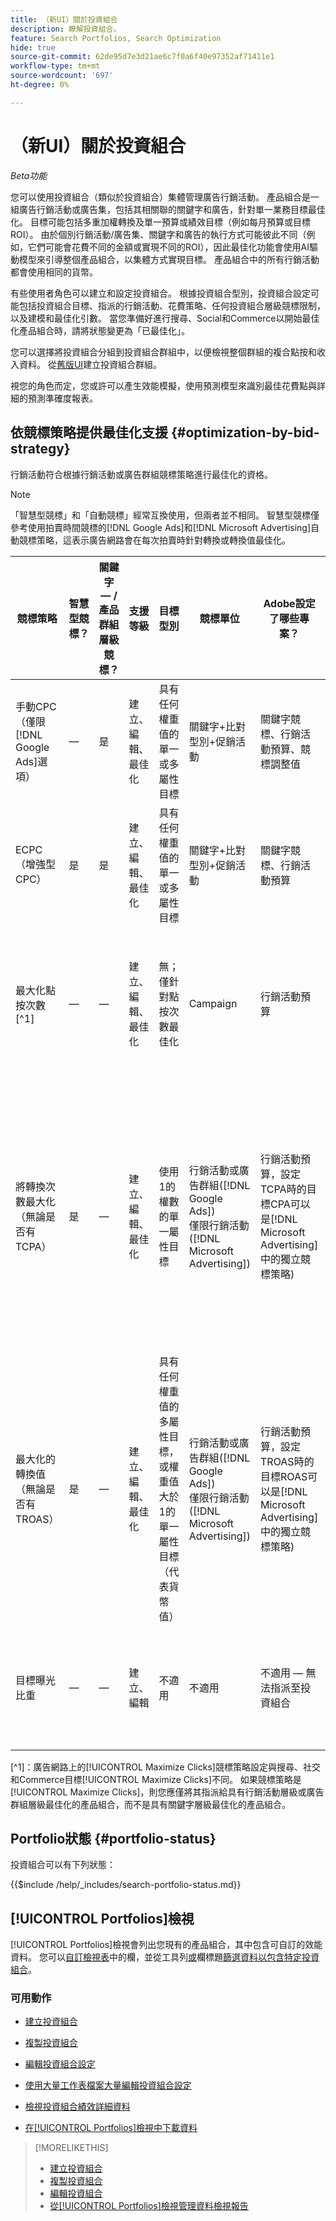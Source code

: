 ```yaml
---
title: （新UI）關於投資組合
description: 瞭解投資組合。
feature: Search Portfolios, Search Optimization
hide: true
source-git-commit: 62de95d7e3d21ae6c7f0a6f40e97352af71411e1
workflow-type: tm+mt
source-wordcount: '697'
ht-degree: 0%

---
```


# （新UI）關於投資組合

*Beta功能*

您可以使用投資組合（類似於投資組合）集體管理廣告行銷活動。 產品組合是一組廣告行銷活動或廣告集，包括其相關聯的關鍵字和廣告，針對單一業務目標最佳化。 目標可能包括多重加權轉換及單一預算或績效目標（例如每月預算或目標ROI）。 由於個別行銷活動/廣告集、關鍵字和廣告的執行方式可能彼此不同（例如，它們可能會花費不同的金額或實現不同的ROI），因此最佳化功能會使用AI驅動模型來引導整個產品組合，以集體方式實現目標。 產品組合中的所有行銷活動都會使用相同的貨幣。

有些使用者角色可以建立和設定投資組合。 根據投資組合型別，投資組合設定可能包括投資組合目標、指派的行銷活動、花費策略、任何投資組合層級競標限制，以及建模和最佳化引數。 當您準備好進行搜尋、Social和Commerce以開始最佳化產品組合時，請將狀態變更為「已最佳化」。

您可以選擇將投資組合分組到投資組合群組中，以便檢視整個群組的複合點按和收入資料。 從[舊版UI](/help/search-social-commerce/getting-started/ui-switch.md)建立投資組合群組。

視您的角色而定，您或許可以產生效能模擬，使用預測模型來識別最佳花費點與詳細的預測準確度報表。<!-- Mention this now? In addition, all users can use the Spend Recommendation Tool to identify the optimal budget distribution across portfolios. -->

## 依競標策略提供最佳化支援 {#optimization-by-bid-strategy}

行銷活動符合根據行銷活動或廣告群組競標策略進行最佳化的資格。

>[!NOTE]
>
>「智慧型競標」和「自動競標」經常互換使用，但兩者並不相同。 智慧型競標僅參考使用拍賣時間競標的[!DNL Google Ads]和[!DNL Microsoft Advertising]自動競標策略，這表示廣告網路會在每次拍賣時針對轉換或轉換值最佳化。

<!-- Add "Frequency of Bidding (or other actions, like adjusting campaign budget or bid adjustment values?) -->

| 競標策略 | 智慧型競標？ | 關鍵字 — /產品群組層級競標？ | 支援等級 | 目標型別 | 競標單位 | Adobe設定了哪些專案？ | 廣告網路設定了哪些專案？ |
|---|---|---|---|---|---|---|---|
| 手動CPC （僅限[!DNL Google Ads]選項） | — | 是 | 建立、編輯、最佳化 | 具有任何權重值的單一或多屬性目標 | 關鍵字+比對型別+促銷活動 | 關鍵字競標、行銷活動預算、競標調整值 | 不適用 |
| ECPC （增強型CPC） | 是 | 是 | 建立、編輯、最佳化 | 具有任何權重值的單一或多屬性目標 | 關鍵字+比對型別+促銷活動 | 關鍵字競標、行銷活動預算 | 即時調整競標 |
| 最大化點按次數[^1] | — | — | 建立、編輯、最佳化 | 無；僅針對點按次數最佳化 | Campaign | 行銷活動預算 | 即時調整競標，以在預算內最大化點按次數 |
| 將轉換次數最大化<br> （無論是否有TCPA） | 是 | — | 建立、編輯、最佳化 | 使用1的權數的單一屬性目標 | 行銷活動或廣告群組([!DNL Google Ads])<br>僅限行銷活動([!DNL Microsoft Advertising]) | 行銷活動預算，設定<br>TCPA時的目標CPA可以是[!DNL Microsoft Advertising]中的獨立競標策略) | 即時調整競標，以最大化預算內的訂單/銷售機會，在設定目標時達成CPA目標 |
| 最大化的轉換值<br> （無論是否有TROAS） | 是 | — | 建立、編輯、最佳化 | 具有任何權重值的多屬性目標，或權重值大於1的單一屬性目標（代表貨幣值） | 行銷活動或廣告群組([!DNL Google Ads])<br>僅限行銷活動([!DNL Microsoft Advertising]) | 行銷活動預算，設定<br>TROAS時的目標ROAS可以是[!DNL Microsoft Advertising]中的獨立競標策略) | 即時調整競標，以在預算內最大化收入/利潤，在設定目標時達成ROAS目標 |
| 目標曝光比重 | — | — | 建立、編輯 | 不適用 | 不適用 | 不適用 — 無法指派至投資組合 | 即時調整競標以符合曝光分享目標 |

[^1]：廣告網路上的[!UICONTROL Maximize Clicks]競標策略設定與搜尋、社交和Commerce目標[!UICONTROL Maximize Clicks]不同。 如果競標策略是[!UICONTROL Maximize Clicks]，則您應僅將其指派給具有行銷活動層級或廣告群組層級最佳化的產品組合，而不是具有關鍵字層級最佳化的產品組合。

## Portfolio狀態 {#portfolio-status}

投資組合可以有下列狀態：

<!-- **Link to include file for "Portfolio status"** -->

{{$include /help/_includes/search-portfolio-status.md}}

## [!UICONTROL Portfolios]檢視

[!UICONTROL Portfolios]檢視會列出您現有的產品組合，其中包含可自訂的效能資料。 您可以[自訂檢視表](/help/search-social-commerce/common-tasks/data-views/custom-default-views-manage.md)中的欄，並從工具列[或](/help/search-social-commerce/common-tasks/data-views/ad-hoc-settings/column-filter-apply-from-toolbar.md)欄標題[篩選資料以包含特定投資組合](/help/search-social-commerce/common-tasks/data-views/ad-hoc-settings/column-filter-apply-from-column-heading.md)。

<!-- No options yet to edit anything within the grid, view bid changes, add a portfolio to a portfolio group, edit the Target column, or import/export DOW targets. -->

### 可用動作

<!-- Update with any new options -->

<!-- within row:
* [Rename a portfolio](portfolio-rename.md)

* [View the constraints for a portfolio](portfolio-view-constraint.md)

* [View the change history for a portfolio](portfolio-view-change-history.md)
-->

* [建立投資組合](portfolio-create.md)

* [複製投資組合](portfolio-duplicate.md)

* [編輯投資組合設定](portfolio-edit.md)

* [使用大量工作表檔案大量編輯投資組合設定](portfolio-bulksheets.md)

* [檢視投資組合績效詳細資料](portfolio-details.md)

* [在[!UICONTROL Portfolios]檢視中下載資料](portfolio-view-report.md)

>[!MORELIKETHIS]
>
>* [建立投資組合](portfolio-create.md)
>* [複製投資組合](portfolio-duplicate.md)
>* [編輯投資組合](portfolio-edit.md)
>* [從[!UICONTROL Portfolios]檢視管理資料檢視報告](portfolio-view-report.md)

